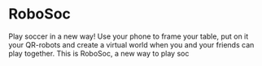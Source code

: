 # RoboSoc
Play soccer in a new way! Use your phone to frame your table, put on it your QR-robots and create a virtual world when you and your friends can play together. This is RoboSoc, a new way to play soc
